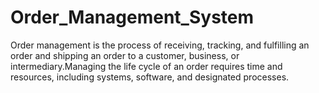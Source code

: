 # Order_Management_System
Order management is the process of receiving, tracking, and fulfilling an order and shipping an order to a customer, business, or intermediary.Managing the life cycle of an order requires time and resources, including systems, software, and designated processes.
